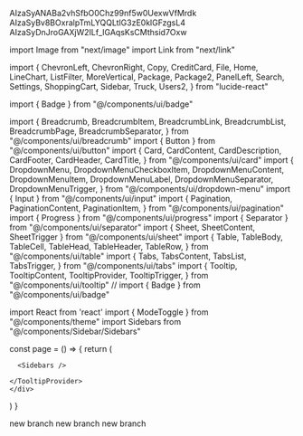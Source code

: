 AIzaSyANABa2vhSfbO0Chz99nf5w0UexwVfMrdk
AIzaSyBv8BOxralpTmLYQQLtlG3zE0klGFzgsL4
AIzaSyDnJroGAXjW2ILf_IGAqsKsCMthsid7Oxw


import Image from "next/image"
import Link from "next/link"

import {
  ChevronLeft,
  ChevronRight,
  Copy,
  CreditCard,
  File,
  Home,
  LineChart,
  ListFilter,
  MoreVertical,
  Package,
  Package2,
  PanelLeft,
  Search,
  Settings,
  ShoppingCart,
  Sidebar,
  Truck,
  Users2,
} from "lucide-react"

import { Badge } from "@/components/ui/badge"



import {
  Breadcrumb,
  BreadcrumbItem,
  BreadcrumbLink,
  BreadcrumbList,
  BreadcrumbPage,
  BreadcrumbSeparator,
} from "@/components/ui/breadcrumb"
import { Button } from "@/components/ui/button"
import {
  Card,
  CardContent,
  CardDescription,
  CardFooter,
  CardHeader,
  CardTitle,
} from "@/components/ui/card"
import {
  DropdownMenu,
  DropdownMenuCheckboxItem,
  DropdownMenuContent,
  DropdownMenuItem,
  DropdownMenuLabel,
  DropdownMenuSeparator,
  DropdownMenuTrigger,
} from "@/components/ui/dropdown-menu"
import { Input } from "@/components/ui/input"
import {
  Pagination,
  PaginationContent,
  PaginationItem,
} from "@/components/ui/pagination"
import { Progress } from "@/components/ui/progress"
import { Separator } from "@/components/ui/separator"
import { Sheet, SheetContent, SheetTrigger } from "@/components/ui/sheet"
import {
  Table,
  TableBody,
  TableCell,
  TableHead,
  TableHeader,
  TableRow,
} from "@/components/ui/table"
import {
  Tabs,
  TabsContent,
  TabsList,
  TabsTrigger,
} from "@/components/ui/tabs"
import {
  Tooltip,
  TooltipContent,
  TooltipProvider,
  TooltipTrigger,
} from "@/components/ui/tooltip"
// import { Badge } from "@/components/ui/badge"



import React from 'react'
import { ModeToggle } from "@/components/theme"
import Sidebars from "@/components/Sidebar/Sidebars"


const page = () => {
  return (
    <div >
      <TooltipProvider >
        
      <Sidebars />
    
    </TooltipProvider>
    </div>
  )
}

<!-- export default page -->
new branch
new branch
new branch


